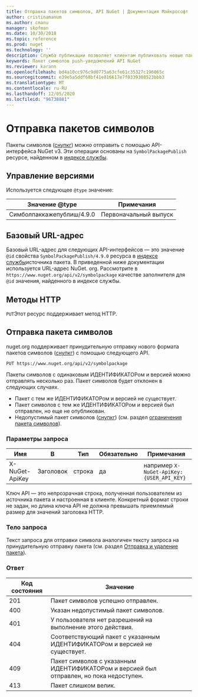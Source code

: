 ```yaml
---
title: Отправка пакетов символов, API NuGet | Документация Майкрософт
author: cristinamanum
ms.author: cmanu
manager: skofman
ms.date: 10/30/2018
ms.topic: reference
ms.prod: nuget
ms.technology: ''
description: Служба публикации позволяет клиентам публиковать новые пакеты символов.
keywords: Пакет символов push-уведомлений API NuGet
ms.reviewer: karann
ms.openlocfilehash: bd4a10cc976c9d0775a63cfe61c35327c196065c
ms.sourcegitcommit: e39e5a5ddf68bf41e816617e7f0339308523bbb3
ms.translationtype: MT
ms.contentlocale: ru-RU
ms.lasthandoff: 12/05/2020
ms.locfileid: "96738881"
---
```

# <a name="push-symbol-packages"></a>Отправка пакетов символов

Пакеты символов ([снупкг](../create-packages/Symbol-Packages-snupkg.md)) можно отправить с помощью API-интерфейса NuGet v3.
Эти операции основаны на `SymbolPackagePublish` ресурсе, найденном в [индексе службы](service-index.md).

## <a name="versioning"></a>Управление версиями

Используется следующее `@type` значение:

Значение @type                 | Примечания
--------------------        | -----
Симболпаккажепублиш/4.9.0  | Первоначальный выпуск

## <a name="base-url"></a>Базовый URL-адрес

Базовый URL-адрес для следующих API-интерфейсов — это значение `@id` свойства `SymbolPackagePublish/4.9.0` ресурса в [индексе службы](service-index.md)источника пакета. В приведенной ниже документации используется URL-адрес NuGet. org. Рассмотрите в `https://www.nuget.org/api/v2/symbolpackage` качестве заполнителя для `@id` значения, найденного в индексе службы.

## <a name="http-methods"></a>Методы HTTP

`PUT`Этот ресурс поддерживает метод HTTP. 

## <a name="push-a-symbol-package"></a>Отправка пакета символов

nuget.org поддерживает принудительную отправку нового формата пакетов символов ([снупкг](../create-packages/Symbol-Packages-snupkg.md)) с помощью следующего API. 

    PUT https://www.nuget.org/api/v2/symbolpackage

Пакеты символов с одинаковым ИДЕНТИФИКАТОРом и версией можно отправлять несколько раз. Пакет символов будет отклонен в следующих случаях.
- Пакет с тем же ИДЕНТИФИКАТОРом и версией не существует.
- Пакет символов с тем же ИДЕНТИФИКАТОРом и версией был отправлен, но еще не опубликован.
- Недопустимый пакет символов ([снупкг](../create-packages/Symbol-Packages-snupkg.md)) (см. раздел [ограничения пакета символов](../create-packages/Symbol-Packages-snupkg.md)).

### <a name="request-parameters"></a>Параметры запроса

Имя           | В     | Тип   | Обязательно | Примечания
-------------- | ------ | ------ | -------- | -----
X-NuGet-ApiKey | Заголовок | строка | да      | например `X-NuGet-ApiKey: {USER_API_KEY}`

Ключ API — это непрозрачная строка, полученная пользователем из источника пакета и настроенная в клиенте. Конкретный формат строки не задан, но длина ключа API не должна превышать приемлемый размер для значений заголовка HTTP.

### <a name="request-body"></a>Тело запроса

Текст запроса для отправки символа аналогичен тексту запроса на принудительную отправку пакета (см. раздел [Отправка и удаление пакета](package-publish-resource.md)). 

### <a name="response"></a>Ответ

Код состояния | Значение
----------- | -------
201         | Пакет символов успешно отправлен.
400         | Указан недопустимый пакет символов.
401         | У пользователя нет разрешений на выполнение этого действия.
404         | Соответствующий пакет с указанным ИДЕНТИФИКАТОРом и версией не существует.
409         | Пакет символов с указанным ИДЕНТИФИКАТОРом и версией был отправлен, но пока недоступен.
413         | Пакет слишком велик.

